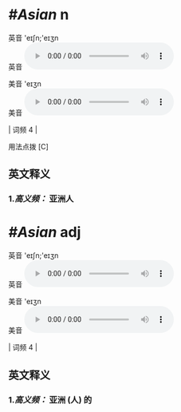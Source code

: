 # ***\#Asian*** n
英音 'eɪʃn;'eɪʒn  
英音
<audio src="./media/Asian-B.aac" controls="controls"></audio>

美音 'eɪʒn  
美音
<audio src="./media/Asian.aac" controls="controls"></audio>



| 词频 4 |  

用法点拨  [C]

英文释义
---
### 1.*高义频：* **亚洲人**  


# ***\#Asian*** adj
英音 'eɪʃn;'eɪʒn  
英音
<audio src="./media/Asian-B.aac" controls="controls"></audio>

美音 'eɪʒn  
美音
<audio src="./media/Asian.aac" controls="controls"></audio>



| 词频 4 |  

英文释义
---
### 1.*高义频：* **亚洲 (人) 的**  


